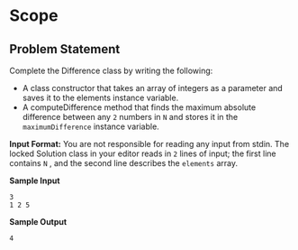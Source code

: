 # Scope

## Problem Statement
Complete the Difference class by writing the following:

- A class constructor that takes an array of integers as a parameter and saves it to the elements instance variable.
- A computeDifference method that finds the maximum absolute difference between any `2` numbers in `N` and stores it in the `maximumDifference` instance variable.

**Input Format:**
You are not responsible for reading any input from stdin. The locked Solution class in your editor reads in `2` lines of input; the first line contains `N` , and the second line describes the `elements` array.


**Sample Input**
```
3
1 2 5
```

**Sample Output**
```
4
```
